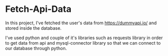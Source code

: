 # Fetch-Api-Data
In this project, I've fetched the user's data from https://dummyapi.io/  and stored inside the database.

I've used python and couple of it's libraries such as requests library in order to get data from api and mysql-connector library so that we can connect to our database through python.
